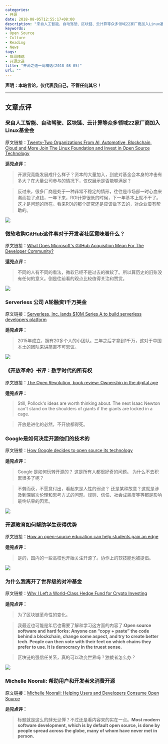 ```yaml
---
categories:
- 开源
date: 2018-08-05T12:55:17+08:00
description: "来自人工智能、自动驾驶、区块链、云计算等众多领域22家厂商加入Linux基金会；微软收购GitHub这件事对于开发者社区意味着什么？Serverless 公司 A轮融资1千万美金；《开放革命》书评：数字时代的所有权；Google是如何决定开源他们的技术的；开源教育如何帮助学生获得优势；为什么我离开了世界级的对冲基金；Michelle Noorali: 帮助用户和开发者来消费开源"
keywords:
- Open Source
- Culture
- Reading
- News
tags:
- 每周精选
- 开源之道
title: "开源之道一周精选(2018 08 05)"
url: ""
---
```

**声明：本站言论，仅代表我自己，不管任何其它！**

---

## 文章点评

### 来自人工智能、自动驾驶、区块链、云计算等众多领域22家厂商加入Linux基金会

原文链接：[Twenty-Two Organizations From AI, Automotive, Blockchain, Cloud and More Join The Linux Foundation and Invest in Open Source Technology](https://www.prnewswire.com/news-releases/twenty-two-organizations-from-ai-automotive-blockchain-cloud-and-more-join-the-linux-foundation-and-invest-in-open-source-technology-300688200.html)

**适兕点评：**

> 开源究竟能发展成什么样子？资本的大量加入，到底对基金会本身的冲击有多大？在大量公司参与的情况下，仅仅展示是否能够满足？

> 反过来，很多厂商是处于一种非常不稳定的情形，往往是市场部一时心血来潮而投了点钱，一年下来，ROI计算很低的时候，下一年基本上就不干了。这才是问题的所在。看来ROI的那个研究还是应该做下去的，对企业蛮有帮助的。

![](https://specials-images.forbesimg.com/dam/imageserve/1143415829/960x0.jpg?fit=scale)

### 微软收购GitHub这件事对于开发者社区意味着什么？

原文链接：[What Does Microsoft's GitHub Acquisition Mean For The Developer Community?](https://www.forbes.com/sites/forbestechcouncil/2018/07/30/what-does-microsofts-github-acquisition-mean-for-the-developer-community/#4482a7d4556b)

**适兕点评：**

> 不同的人有不同的看法，微软已经不是过去的微软了。所以算历史的旧账没有任何的意义。倒是往前看的观点比较值得关注和赞赏。

![](https://techcrunch.com/wp-content/uploads/2018/07/GettyImages-885300382.jpg?w=1390&crop=1)

### Serverless 公司 A轮融资1千万美金

原文链接：[Serverless, Inc. lands $10M Series A to build serverless developers platform](https://techcrunch.com/2018/07/30/serverless-inc-lands-10-m-series-a-to-build-serverless-developers-platform/)

**适兕点评：**

> 2015年成立，拥有20多个人的小团队。三年之后才拿到1千万，这对于中国本土的团队来讲简直不可思议。

![](https://zdnet2.cbsistatic.com/hub/i/r/2018/08/01/6e3f6d10-09c5-45c0-9c18-1710ce8a4835/resize/370xauto/f861164512d5580a5032ac8ec265d853/open-revolution-bookmain.png)

### 《开放革命》书评：数字时代的所有权

原文链接：[The Open Revolution, book review: Ownership in the digital age](https://www.zdnet.com/article/the-open-revolution-book-review-ownership-in-the-digital-age/)

**适兕点评：**

> Still, Pollock's ideas are worth thinking about. The next Isaac Newton can't stand on the shoulders of giants if the giants are locked in a cage.

> 开放是进化的必然，不开放都得死。

### Google是如何决定开源他们的技术的

原文链接：[How Google decides to open source its technology](https://www.computerworlduk.com/open-source/how-google-decides-open-source-its-technology-3681832/)

**适兕点评：**

> Google 是如何玩转开源的？ 这是所有人都很好奇的问题。 为什么不去积累很多了呢？

> 不劳而获，不愿意付出，看起来是人性的弱点？ 还是某种故意？这就是涉及到深层次伦理和思考方式的问题。规则、信任、社会成熟度等等都是影响最终结果的因素。

![](https://s3.amazonaws.com/edscoop-media/uploads/_articlesCenterImages/GettyImages-452103399.jpg?mtime=20180724115259)

### 开源教育如何帮助学生获得优势

原文链接：[How an open-source education can help students gain an edge](https://edscoop.com/how-an-open-source-education-can-help-students-gain-an-edge)

**适兕点评：**

> 是的，国内的一些高校也开始关注开源了。协作上的软技能也被提倡。

![](https://imagesvc.timeincapp.com/v3/mm/image?url=https%3A%2F%2Ffortunedotcom.files.wordpress.com%2F2018%2F07%2Fgettyimages-944640416-e1533156011286.jpg&w=1600&q=70)

### 为什么我离开了世界级的对冲基金

原文链接：[Why I Left a World-Class Hedge Fund for Crypto Investing](http://fortune.com/2018/08/01/crypto-hedge-fund-why-i-left/)

**适兕点评：**

> 为了区块链革命性的变化。

> 我最近也可能是年后也需要了解和学习这方面的内容了:**Open source software and hard forks: Anyone can “copy + paste” the code behind a blockchain, change some aspect, and try to create better tech. People can then vote with their feet on which chains they prefer to use. It is democracy in the truest sense.**

>区块链的强信任关系，真的可以改变世界吗？独裁者怎么办？

![](https://www.linuxfoundation.org/wp-content/uploads/2018/08/Michelle-Noorali.jpg)

### Michelle Noorali: 帮助用户和开发者来消费开源

原文链接：[Michelle Noorali: Helping Users and Developers Consume Open Source ](https://www.linuxfoundation.org/blog/2018/08/michelle-noorali-helping-users-and-developers-consume-open-source/)

**适兕点评：**

> 标题就是这么的肆无忌惮？不过还是看内容来的实在一点。**Most modern software development, which is by default open source, is done by people spread across the globe, many of whom have never met in person.**
